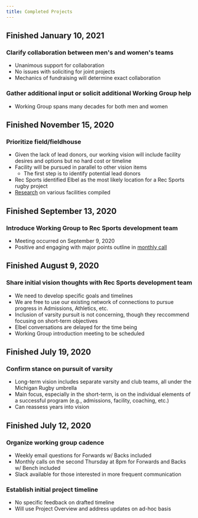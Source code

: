 ```yaml
---
title: Completed Projects
---
```

## Finished January 10, 2021
### Clarify collaboration between men's and women's teams
- Unanimous support for collaboration
- No issues with soliciting for joint projects
- Mechanics of fundraising will determine exact collaboration

### Gather additional input or solicit additional Working Group help
- Working Group spans many decades for both men and women

## Finished November 15, 2020
### Prioritize field/fieldhouse
- Given the lack of lead donors, our working vision will include facility desires and options but no hard cost or timeline
- Facility will be pursued in parallel to other vision items
    - The first step is to identify potential lead donors
- Rec Sports identified Elbel as the most likely location for a Rec Sports rugby project
- [Research](../misc/index.md) on various facilities compiled

## Finished September 13, 2020
### Introduce Working Group to Rec Sports development team
- Meeting occurred on September 9, 2020
- Positive and engaging with major points outline in [monthly call](/meetings/2020-09-10.html)

## Finished August 9, 2020
### Share initial vision thoughts with Rec Sports development team
- We need to develop specific goals and timelines
- We are free to use our existing network of connections to pursue progress in Admissions, Athletics, etc.
- Inclusion of varsity pursuit is not concerning, though they reccommend focusing on short-term objectives
- Elbel conversations are delayed for the time being
- Working Group introduction meeting to be scheduled

## Finished July 19, 2020
### Confirm stance on pursuit of varsity
- Long-term vision includes separate varsity and club teams, all under the Michigan Rugby umbrella
- Main focus, especially in the short-term, is on the individual elements of a successful program (e.g., admissions, facility, coaching, etc.)
- Can reassess years into vision

## Finished July 12, 2020
### Organize working group cadence
- Weekly email questions for Forwards w/ Backs included
- Monthly calls on the second Thursday at 8pm for Forwards and Backs w/ Bench included
- Slack available for those interested in more frequent communication

### Establish initial project timeline
- No specific feedback on drafted timeline
- Will use Project Overview and address updates on ad-hoc basis

